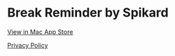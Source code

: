 # Break Reminder by Spikard

[View in Mac App Store](https://apps.apple.com/us/app/break-reminder-by-spikard/id1465649028)

[Privacy Policy](https://maspikard.github.io/BreakReminder/)

